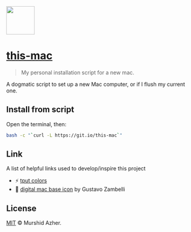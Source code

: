 <img src="https://raw.githubusercontent.com/murshidazher/this-mac/main/static/logo.jpg" width="75px">

# [this-mac](https://git.io/this-mac)

> My personal installation script for a new mac.

A dogmatic script to set up a new Mac computer, or if I flush my current one.

## Install from script

Open the terminal, then:

```sh
bash -c "`curl -L https://git.io/this-mac`"
```

## Link

A list of helpful links used to develop/inspire this project

- :zap: [tput colors](https://unix.stackexchange.com/questions/269077/tput-setaf-color-table-how-to-determine-color-codes)
- :burrito: [digital mac base icon](https://dribbble.com/shots/6185043-Pixelado) by Gustavo Zambelli

## License

[MIT](https://github.com/murshidazher/this-mac/blob/main/LICENSE) © Murshid Azher.
